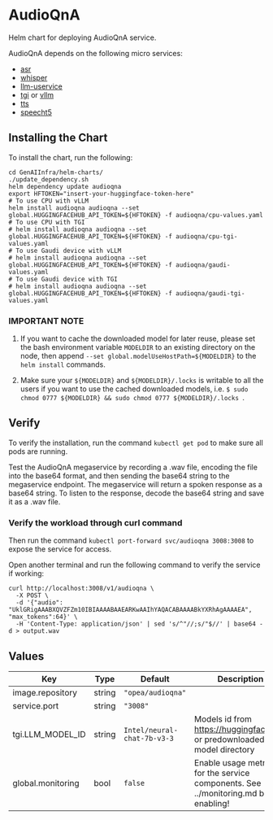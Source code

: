 # AudioQnA

Helm chart for deploying AudioQnA service.

AudioQnA depends on the following micro services:

- [asr](../common/asr/README.md)
- [whisper](../common/whisper/README.md)
- [llm-uservice](../common/llm-uservice/README.md)
- [tgi](../common/tgi/README.md) or [vllm](../common/vllm/README.md)
- [tts](../common/tts/README.md)
- [speecht5](../common/speecht5/README.md)

## Installing the Chart

To install the chart, run the following:

```console
cd GenAIInfra/helm-charts/
./update_dependency.sh
helm dependency update audioqna
export HFTOKEN="insert-your-huggingface-token-here"
# To use CPU with vLLM
helm install audioqna audioqna --set global.HUGGINGFACEHUB_API_TOKEN=${HFTOKEN} -f audioqna/cpu-values.yaml
# To use CPU with TGI
# helm install audioqna audioqna --set global.HUGGINGFACEHUB_API_TOKEN=${HFTOKEN} -f audioqna/cpu-tgi-values.yaml
# To use Gaudi device with vLLM
# helm install audioqna audioqna --set global.HUGGINGFACEHUB_API_TOKEN=${HFTOKEN} -f audioqna/gaudi-values.yaml
# To use Gaudi device with TGI
# helm install audioqna audioqna --set global.HUGGINGFACEHUB_API_TOKEN=${HFTOKEN} -f audioqna/gaudi-tgi-values.yaml
```

### IMPORTANT NOTE

1. If you want to cache the downloaded model for later reuse, please set the bash environment variable `MODELDIR` to an existing directory on the node, then append `--set global.modelUseHostPath=${MODELDIR}` to the `helm install` commands.

2. Make sure your `${MODELDIR}` and `${MODELDIR}/.locks` is writable to all the users if you want to use the cached downloaded models, i.e. `$ sudo chmod 0777 ${MODELDIR} && sudo chmod 0777 ${MODELDIR}/.locks `.

## Verify

To verify the installation, run the command `kubectl get pod` to make sure all pods are running.

Test the AudioQnA megaservice by recording a .wav file, encoding the file into the base64 format, and then sending the base64 string to the megaservice endpoint. The megaservice will return a spoken response as a base64 string. To listen to the response, decode the base64 string and save it as a .wav file.

### Verify the workload through curl command

Then run the command `kubectl port-forward svc/audioqna 3008:3008` to expose the service for access.

Open another terminal and run the following command to verify the service if working:

```console
curl http://localhost:3008/v1/audioqna \
  -X POST \
  -d '{"audio": "UklGRigAAABXQVZFZm10IBIAAAABAAEARKwAAIhYAQACABAAAABkYXRhAgAAAAEA", "max_tokens":64}' \
  -H 'Content-Type: application/json' | sed 's/^"//;s/"$//' | base64 -d > output.wav
```

## Values

| Key               | Type   | Default                     | Description                                                                            |
| ----------------- | ------ | --------------------------- | -------------------------------------------------------------------------------------- |
| image.repository  | string | `"opea/audioqna"`           |                                                                                        |
| service.port      | string | `"3008"`                    |                                                                                        |
| tgi.LLM_MODEL_ID  | string | `Intel/neural-chat-7b-v3-3` | Models id from https://huggingface.co/, or predownloaded model directory               |
| global.monitoring | bool   | `false`                     | Enable usage metrics for the service components. See ../monitoring.md before enabling! |
